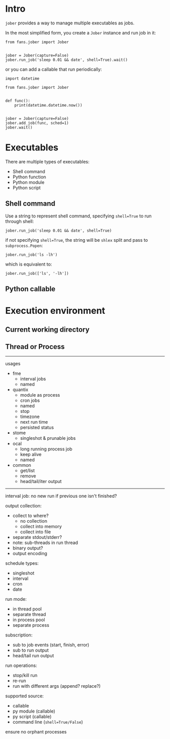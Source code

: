 # Intro

`jober` provides a way to manage multiple executables as jobs.

In the most simplified form, you create a `Jober` instance and run job in it:

    from fans.jober import Jober


    jober = Jober(capture=False)
    jober.run_job('sleep 0.01 && date', shell=True).wait()

or you can add a callable that run periodically:

    import datetime

    from fans.jober import Jober
    

    def func():
        print(datetime.datetime.now())


    jober = Jober(capture=False)
    jober.add_job(func, sched=1)
    jober.wait()

# Executables

There are multiple types of executables:
- Shell command
- Python function
- Python module
- Python script

## Shell command

Use a string to represent shell command, specifying `shell=True` to run through shell:

    jober.run_job('sleep 0.01 && date', shell=True)

if not specifying `shell=True`, the string will be `shlex` split and pass to `subprocess.Popen`:

    jober.run_job('ls -lh')

which is equivalent to:

    jober.run_job(['ls', '-lh'])

## Python callable

# Execution environment

## Current working directory

## Thread or Process

---

usages
- fme
  - interval jobs
  - named
- quantix
  - module as process
  - cron jobs
  - named
  - stop
  - timezone
  - next run time
  - persisted status
- stome
  - singleshot & prunable jobs
- ocal
  - long running process job
  - keep alive
  - named
- common
  - get/list
  - remove
  - head/tail/iter output

---

interval job: no new run if previous one isn't finished?

output collection:
- collect to where?
  - no collection
  - collect into memory
  - collect into file
- separate stdout/stderr?
- note: sub-threads in run thread
- binary output?
- output encoding

schedule types:
- singleshot
- interval
- cron
- date

run mode:
- in thread pool
- separate thread
- in process pool
- separate process

subscription:
- sub to job events (start, finish, error)
- sub to run output
- head/tail run output

run operations:
- stop/kill run
- re-run
- run with different args (append? replace?)

supported source:
- callable
- py module (callable)
- py script (callable)
- command line (`shell=True/False`)

ensure no orphant processes
